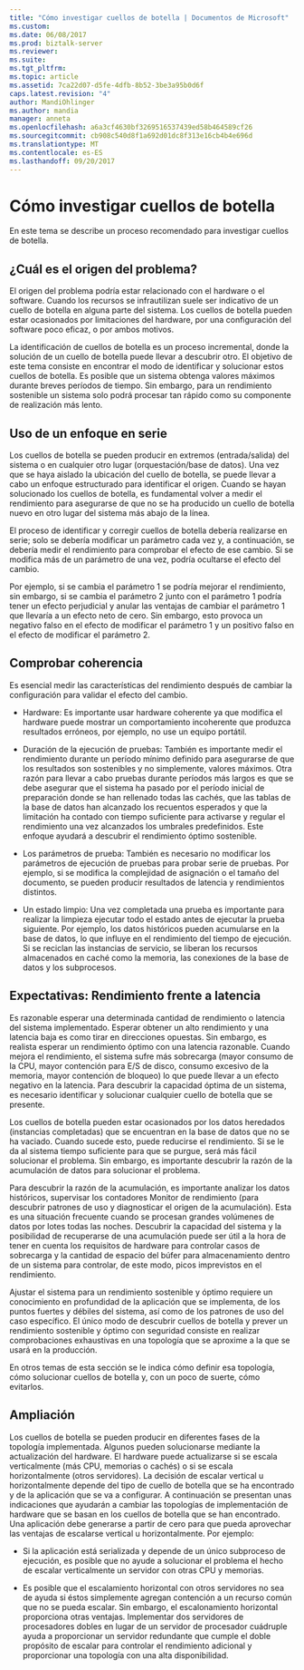 ```yaml
---
title: "Cómo investigar cuellos de botella | Documentos de Microsoft"
ms.custom: 
ms.date: 06/08/2017
ms.prod: biztalk-server
ms.reviewer: 
ms.suite: 
ms.tgt_pltfrm: 
ms.topic: article
ms.assetid: 7ca22d07-d5fe-4dfb-8b52-3be3a95b0d6f
caps.latest.revision: "4"
author: MandiOhlinger
ms.author: mandia
manager: anneta
ms.openlocfilehash: a6a3cf4630bf3269516537439ed58b464589cf26
ms.sourcegitcommit: cb908c540d8f1a692d01dc8f313e16cb4b4e696d
ms.translationtype: MT
ms.contentlocale: es-ES
ms.lasthandoff: 09/20/2017
---
```

# <a name="how-to-investigate-bottlenecks"></a>Cómo investigar cuellos de botella
En este tema se describe un proceso recomendado para investigar cuellos de botella.  
  
## <a name="what-is-the-source-of-the-problem"></a>¿Cuál es el origen del problema?  
 El origen del problema podría estar relacionado con el hardware o el software. Cuando los recursos se infrautilizan suele ser indicativo de un cuello de botella en alguna parte del sistema. Los cuellos de botella pueden estar ocasionados por limitaciones del hardware, por una configuración del software poco eficaz, o por ambos motivos.  
  
 La identificación de cuellos de botella es un proceso incremental, donde la solución de un cuello de botella puede llevar a descubrir otro. El objetivo de este tema consiste en encontrar el modo de identificar y solucionar estos cuellos de botella. Es posible que un sistema obtenga valores máximos durante breves períodos de tiempo. Sin embargo, para un rendimiento sostenible un sistema solo podrá procesar tan rápido como su componente de realización más lento.  
  
## <a name="using-a-serial-approach"></a>Uso de un enfoque en serie  
 Los cuellos de botella se pueden producir en extremos (entrada/salida) del sistema o en cualquier otro lugar (orquestación/base de datos). Una vez que se haya aislado la ubicación del cuello de botella, se puede llevar a cabo un enfoque estructurado para identificar el origen. Cuando se hayan solucionado los cuellos de botella, es fundamental volver a medir el rendimiento para asegurarse de que no se ha producido un cuello de botella nuevo en otro lugar del sistema más abajo de la línea.  
  
 El proceso de identificar y corregir cuellos de botella debería realizarse en serie; solo se debería modificar un parámetro cada vez y, a continuación, se debería medir el rendimiento para comprobar el efecto de ese cambio. Si se modifica más de un parámetro de una vez, podría ocultarse el efecto del cambio.  
  
 Por ejemplo, si se cambia el parámetro 1 se podría mejorar el rendimiento, sin embargo, si se cambia el parámetro 2 junto con el parámetro 1 podría tener un efecto perjudicial y anular las ventajas de cambiar el parámetro 1 que llevaría a un efecto neto de cero. Sin embargo, esto provoca un negativo falso en el efecto de modificar el parámetro 1 y un positivo falso en el efecto de modificar el parámetro 2.  
  
## <a name="testing-consistency"></a>Comprobar coherencia  
 Es esencial medir las características del rendimiento después de cambiar la configuración para validar el efecto del cambio.  
  
-   Hardware: Es importante usar hardware coherente ya que modifica el hardware puede mostrar un comportamiento incoherente que produzca resultados erróneos, por ejemplo, no use un equipo portátil.  
  
-   Duración de la ejecución de pruebas: También es importante medir el rendimiento durante un período mínimo definido para asegurarse de que los resultados son sostenibles y no simplemente, valores máximos. Otra razón para llevar a cabo pruebas durante períodos más largos es que se debe asegurar que el sistema ha pasado por el período inicial de preparación donde se han rellenado todas las cachés, que las tablas de la base de datos han alcanzado los recuentos esperados y que la limitación ha contado con tiempo suficiente para activarse y regular el rendimiento una vez alcanzados los umbrales predefinidos. Este enfoque ayudará a descubrir el rendimiento óptimo sostenible.  
  
-   Los parámetros de prueba: También es necesario no modificar los parámetros de ejecución de pruebas para probar serie de pruebas. Por ejemplo, si se modifica la complejidad de asignación o el tamaño del documento, se pueden producir resultados de latencia y rendimientos distintos.  
  
-   Un estado limpio: Una vez completada una prueba es importante para realizar la limpieza ejecutar todo el estado antes de ejecutar la prueba siguiente. Por ejemplo, los datos históricos pueden acumularse en la base de datos, lo que influye en el rendimiento del tiempo de ejecución. Si se reciclan las instancias de servicio, se liberan los recursos almacenados en caché como la memoria, las conexiones de la base de datos y los subprocesos.  
  
## <a name="expectations-throughput-versus-latency"></a>Expectativas: Rendimiento frente a latencia  
 Es razonable esperar una determinada cantidad de rendimiento o latencia del sistema implementado. Esperar obtener un alto rendimiento y una latencia baja es como tirar en direcciones opuestas. Sin embargo, es realista esperar un rendimiento óptimo con una latencia razonable. Cuando mejora el rendimiento, el sistema sufre más sobrecarga (mayor consumo de la CPU, mayor contención para E/S de disco, consumo excesivo de la memoria, mayor contención de bloqueo) lo que puede llevar a un efecto negativo en la latencia. Para descubrir la capacidad óptima de un sistema, es necesario identificar y solucionar cualquier cuello de botella que se presente.  
  
 Los cuellos de botella pueden estar ocasionados por los datos heredados (instancias completadas) que se encuentran en la base de datos que no se ha vaciado. Cuando sucede esto, puede reducirse el rendimiento. Si se le da al sistema tiempo suficiente para que se purgue, será más fácil solucionar el problema. Sin embargo, es importante descubrir la razón de la acumulación de datos para solucionar el problema.  
  
 Para descubrir la razón de la acumulación, es importante analizar los datos históricos, supervisar los contadores Monitor de rendimiento (para descubrir patrones de uso y diagnosticar el origen de la acumulación). Esta es una situación frecuente cuando se procesan grandes volúmenes de datos por lotes todas las noches. Descubrir la capacidad del sistema y la posibilidad de recuperarse de una acumulación puede ser útil a la hora de tener en cuenta los requisitos de hardware para controlar casos de sobrecarga y la cantidad de espacio del búfer para almacenamiento dentro de un sistema para controlar, de este modo, picos imprevistos en el rendimiento.  
  
 Ajustar el sistema para un rendimiento sostenible y óptimo requiere un conocimiento en profundidad de la aplicación que se implementa, de los puntos fuertes y débiles del sistema, así como de los patrones de uso del caso específico. El único modo de descubrir cuellos de botella y prever un rendimiento sostenible y óptimo con seguridad consiste en realizar comprobaciones exhaustivas en una topología que se aproxime a la que se usará en la producción.  
  
 En otros temas de esta sección se le indica cómo definir esa topología, cómo solucionar cuellos de botella y, con un poco de suerte, cómo evitarlos.  
  
## <a name="scaling"></a>Ampliación  
 Los cuellos de botella se pueden producir en diferentes fases de la topología implementada. Algunos pueden solucionarse mediante la actualización del hardware. El hardware puede actualizarse si se escala verticalmente (más CPU, memorias o cachés) o si se escala horizontalmente (otros servidores). La decisión de escalar vertical u horizontalmente depende del tipo de cuello de botella que se ha encontrado y de la aplicación que se va a configurar. A continuación se presentan unas indicaciones que ayudarán a cambiar las topologías de implementación de hardware que se basan en los cuellos de botella que se han encontrado. Una aplicación debe generarse a partir de cero para que pueda aprovechar las ventajas de escalarse vertical u horizontalmente. Por ejemplo:  
  
-   Si la aplicación está serializada y depende de un único subproceso de ejecución, es posible que no ayude a solucionar el problema el hecho de escalar verticalmente un servidor con otras CPU y memorias.  
  
-   Es posible que el escalamiento horizontal con otros servidores no sea de ayuda si éstos simplemente agregan contención a un recurso común que no se pueda escalar. Sin embargo, el escalonamiento horizontal proporciona otras ventajas. Implementar dos servidores de procesadores dobles en lugar de un servidor de procesador cuádruple ayuda a proporcionar un servidor redundante que cumple el doble propósito de escalar para controlar el rendimiento adicional y proporcionar una topología con una alta disponibilidad.